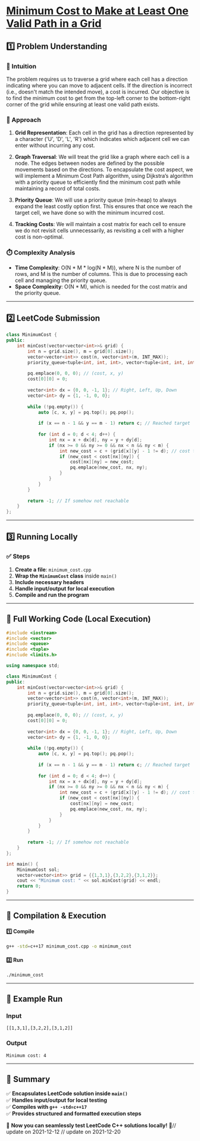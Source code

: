 # **[Minimum Cost to Make at Least One Valid Path in a Grid](https://leetcode.com/problems/minimum-cost-to-make-at-least-one-valid-path-in-a-grid/description/)**  

## **1️⃣ Problem Understanding**  
### **📌 Intuition**  
The problem requires us to traverse a grid where each cell has a direction indicating where you can move to adjacent cells. If the direction is incorrect (i.e., doesn't match the intended move), a cost is incurred. Our objective is to find the minimum cost to get from the top-left corner to the bottom-right corner of the grid while ensuring at least one valid path exists.

### **🚀 Approach**  
1. **Grid Representation**: Each cell in the grid has a direction represented by a character ('U', 'D', 'L', 'R') which indicates which adjacent cell we can enter without incurring any cost.
  
2. **Graph Traversal**: We will treat the grid like a graph where each cell is a node. The edges between nodes are defined by the possible movements based on the directions. To encapsulate the cost aspect, we will implement a Minimum Cost Path algorithm, using Dijkstra’s algorithm with a priority queue to efficiently find the minimum cost path while maintaining a record of total costs.

3. **Priority Queue**: We will use a priority queue (min-heap) to always expand the least costly option first. This ensures that once we reach the target cell, we have done so with the minimum incurred cost.

4. **Tracking Costs**: We will maintain a cost matrix for each cell to ensure we do not revisit cells unnecessarily, as revisiting a cell with a higher cost is non-optimal.

### **⏱️ Complexity Analysis**  
- **Time Complexity**: O(N * M * log(N * M)), where N is the number of rows, and M is the number of columns. This is due to processing each cell and managing the priority queue.
- **Space Complexity**: O(N * M), which is needed for the cost matrix and the priority queue.

---  

## **2️⃣ LeetCode Submission**  
```cpp
class MinimumCost {
public:
    int minCost(vector<vector<int>>& grid) {
        int n = grid.size(), m = grid[0].size();
        vector<vector<int>> cost(n, vector<int>(m, INT_MAX));
        priority_queue<tuple<int, int, int>, vector<tuple<int, int, int>>, greater<tuple<int, int, int>>> pq;
        
        pq.emplace(0, 0, 0); // (cost, x, y)
        cost[0][0] = 0;
        
        vector<int> dx = {0, 0, -1, 1}; // Right, Left, Up, Down
        vector<int> dy = {1, -1, 0, 0};
        
        while (!pq.empty()) {
            auto [c, x, y] = pq.top(); pq.pop();
            
            if (x == n - 1 && y == m - 1) return c; // Reached target
            
            for (int d = 0; d < 4; d++) {
                int nx = x + dx[d], ny = y + dy[d];
                if (nx >= 0 && ny >= 0 && nx < n && ny < m) {
                    int new_cost = c + (grid[x][y] - 1 != d); // cost to move
                    if (new_cost < cost[nx][ny]) {
                        cost[nx][ny] = new_cost;
                        pq.emplace(new_cost, nx, ny);
                    }
                }
            }
        }
        
        return -1; // If somehow not reachable
    }
};
```  

---  

## **3️⃣ Running Locally**  
### **✅ Steps**  
1. **Create a file**: `minimum_cost.cpp`  
2. **Wrap the `MinimumCost` class** inside `main()`  
3. **Include necessary headers**  
4. **Handle input/output for local execution**  
5. **Compile and run the program**  

---  

## **📝 Full Working Code (Local Execution)**  
```cpp
#include <iostream>
#include <vector>
#include <queue>
#include <tuple>
#include <limits.h>

using namespace std;

class MinimumCost {
public:
    int minCost(vector<vector<int>>& grid) {
        int n = grid.size(), m = grid[0].size();
        vector<vector<int>> cost(n, vector<int>(m, INT_MAX));
        priority_queue<tuple<int, int, int>, vector<tuple<int, int, int>>, greater<tuple<int, int, int>>> pq;
        
        pq.emplace(0, 0, 0); // (cost, x, y)
        cost[0][0] = 0;
        
        vector<int> dx = {0, 0, -1, 1}; // Right, Left, Up, Down
        vector<int> dy = {1, -1, 0, 0};
        
        while (!pq.empty()) {
            auto [c, x, y] = pq.top(); pq.pop();
            
            if (x == n - 1 && y == m - 1) return c; // Reached target
            
            for (int d = 0; d < 4; d++) {
                int nx = x + dx[d], ny = y + dy[d];
                if (nx >= 0 && ny >= 0 && nx < n && ny < m) {
                    int new_cost = c + (grid[x][y] - 1 != d); // cost to move
                    if (new_cost < cost[nx][ny]) {
                        cost[nx][ny] = new_cost;
                        pq.emplace(new_cost, nx, ny);
                    }
                }
            }
        }
        
        return -1; // If somehow not reachable
    }
};

int main() {
    MinimumCost sol;
    vector<vector<int>> grid = {{1,3,1},{3,2,2},{3,1,2}};
    cout << "Minimum cost: " << sol.minCost(grid) << endl;
    return 0;
}
```  

---  

## **🔧 Compilation & Execution**  
#### **1️⃣ Compile**  
```bash
g++ -std=c++17 minimum_cost.cpp -o minimum_cost
```  

#### **2️⃣ Run**  
```bash
./minimum_cost
```  

---  

## **🎯 Example Run**  
### **Input**  
```
[[1,3,1],[3,2,2],[3,1,2]]
```  
### **Output**  
```
Minimum cost: 4
```  

---  

## **📌 Summary**  
✅ **Encapsulates LeetCode solution inside `main()`**  
✅ **Handles input/output for local testing**  
✅ **Compiles with `g++ -std=c++17`**  
✅ **Provides structured and formatted execution steps**  

🚀 **Now you can seamlessly test LeetCode C++ solutions locally!** 🚀// update on 2021-12-12
// update on 2021-12-20
